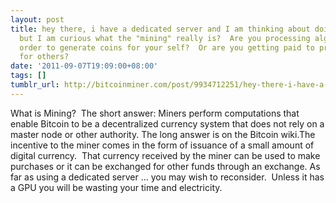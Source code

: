 ```yaml
---
layout: post
title: hey there, i have a dedicated server and I am thinking about doing some mining,
  but I am curious what the "mining" really is?  Are you processing algorithms in
  order to generate coins for your self?  Or are you getting paid to process things
  for others?
date: '2011-09-07T19:09:00+08:00'
tags: []
tumblr_url: http://bitcoinminer.com/post/9934712251/hey-there-i-have-a-dedicated-server-and-i-am
---
```

What is Mining?  The short answer: Miners perform computations that enable Bitcoin to be a decentralized currency system that does not rely on a master node or other authority. The long answer is on the Bitcoin wiki.The incentive to the miner comes in the form of issuance of a small amount of digital currency.  That currency received by the miner can be used to make purchases or it can be exchanged for other funds through an exchange.
As far as using a dedicated server … you may wish to reconsider.  Unless it has a GPU you will be wasting your time and electricity.
